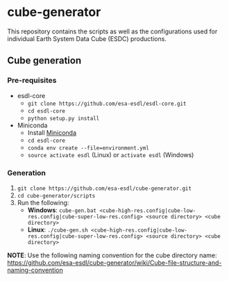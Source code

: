 # cube-generator

This repository contains the scripts as well as the configurations used for individual Earth System Data Cube (ESDC) productions. 

## Cube generation

### Pre-requisites

* esdl-core
  * `git clone https://github.com/esa-esdl/esdl-core.git`
  * `cd esdl-core`
  * `python setup.py install`
* Miniconda
  * Install [Miniconda](https://conda.io/miniconda.html)
  * `cd esdl-core`
  * `conda env create --file=environment.yml`
  * `source activate esdl` (Linux) or `activate esdl` (Windows)

### Generation

1. `git clone https://github.com/esa-esdl/cube-generator.git`
2. `cd cube-generator/scripts`
3. Run the following:
   * **Windows**: `cube-gen.bat <cube-high-res.config|cube-low-res.config|cube-super-low-res.config> <source directory> <cube directory>`
   * **Linux**: `./cube-gen.sh <cube-high-res.config|cube-low-res.config|cube-super-low-res.config> <source directory> <cube directory>`

**NOTE**: Use the following naming convention for the cube directory name: https://github.com/esa-esdl/cube-generator/wiki/Cube-file-structure-and-naming-convention
